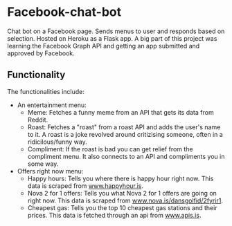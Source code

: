 # Facebook-chat-bot
Chat bot on a Facebook page. Sends menus to user and responds based on selection. Hosted on Heroku as a Flask app.
A big part of this project was learning the Facebook Graph API and getting an app submitted and approved by Facebook.
## Functionality
The functionalities include:
* An entertainment menu:
  * Meme: Fetches a funny meme from an API that gets its data from Reddit.
  * Roast: Fetches a "roast" from a roast API and adds the user's name to it. A roast is a joke revolved around critizising someone, often in a ridicilous/funny way.
  * Compliment: If the roast is bad you can get relief from the compliment menu. It also connects to an API and compliments you in some way.
* Offers right now menu:
  * Happy hours: Tells you where there is happy hour right now. This data is scraped from www.happyhour.is.
  * Nova 2 for 1 offers: Tells you what Nova 2 for 1 offers are going on right now. This data is scraped from www.nova.is/dansgolfid/2fyrir1.
  * Cheapest gas: Tells you the top 10 cheapest gas stations and their prices. This data is fetched through an api from www.apis.is.

